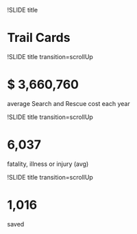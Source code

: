 !SLIDE title

# Trail Cards

!SLIDE title transition=scrollUp

# $ 3,660,760

average Search and Rescue cost each year

!SLIDE title transition=scrollUp

# 6,037

fatality, illness or injury (avg)

!SLIDE title transition=scrollUp

# 1,016

saved